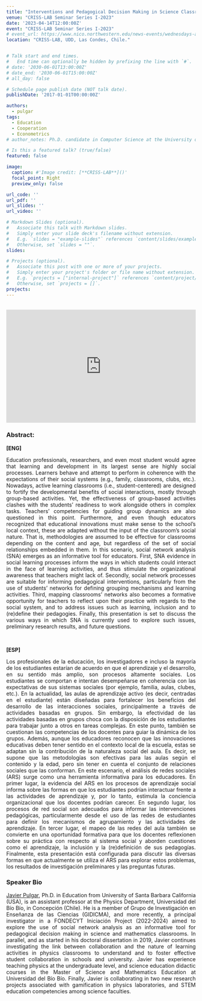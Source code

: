 ```yaml
---
title: "Interventions and Pedagogical Decision Making in Science Classrooms: A Research Agenda using Social Network Analysis."
venue: "CRISS-LAB Seminar Series I-2023"
date: '2023-04-14T12:00:00Z'
event: "CRISS-LAB Seminar Series I-2023"
# event_url: https://www.nico.northwestern.edu/news-events/wednesdays-at-nico/speakers-2021.html
location: "CRISS-LAB, UDD, Las Condes, Chile."


# Talk start and end times.
#   End time can optionally be hidden by prefixing the line with `#`.
# date: '2030-06-01T13:00:00Z'
# date_end: '2030-06-01T15:00:00Z'
# all_day: false

# Schedule page publish date (NOT talk date).
publishDate: '2017-01-01T00:00:00Z'

authors: 
  - pulgar
tags: 
  - Education
  - Cooperation
  - Econometrics
# author_notes: Ph.D. candidate in Computer Science at the University of Toulouse.

# Is this a featured talk? (true/false)
featured: false

image:
  caption: #'Image credit: [**CRISS-LAB**]()'
  focal_point: Right
  preview_only: false

url_code: ''
url_pdf: ''
url_slides: ''
url_video: ''

# Markdown Slides (optional).
#   Associate this talk with Markdown slides.
#   Simply enter your slide deck's filename without extension.
#   E.g. `slides = "example-slides"` references `content/slides/example-slides.md`.
#   Otherwise, set `slides = ""`.
slides:

# Projects (optional).
#   Associate this post with one or more of your projects.
#   Simply enter your project's folder or file name without extension.
#   E.g. `projects = ["internal-project"]` references `content/project/deep-learning/index.md`.
#   Otherwise, set `projects = []`.
projects:
---
```


<head>
<script src="https://cdn.jsdelivr.net/npm/add-to-calendar-button@2" async defer></script>

</head>


<div>
<add-to-calendar-button
  name="Interventions and Pedagogical Decision Making in Science Classrooms: A Research Agenda using Social Network Analysis. By Javier Pulgar, Ph.D. at CRISS-LAB (Via Zoom)"
  description="Zoom link: https://udd.zoom.us/j/82674667828?pwd=amlmNlk3R0hPZzlFOTRYY2tZRW9Gdz09"
  startDate="2023-04-14"
  endDate="2023-04-14"
  startTime="11:00"
  endTime="12:30"
  location="Virtual"
  options="['Apple','Google','iCal','Microsoft365','Outlook.com','Yahoo']"
  timeZone="America/Santiago"
  trigger="click"
  inline
  listStyle="modal"
  iCalFileName="Reminder-Event"
  >
</add-to-calendar-button>
</div>

<br>

<div>
<iframe margin= "center" width="100%" height="300vh" src="https://www.youtube.com/embed/NPXO8wQnFBI" title="Interventions and Pedagogical Decision-Making in Science Classrooms Using Social Network Analysis" frameborder="0" allow="accelerometer; autoplay; clipboard-write; encrypted-media; gyroscope; picture-in-picture; web-share" allowfullscreen></iframe>
</div>


### Abstract:
<div>

**[ENG]**
<p align="justify"> 
Education professionals, researchers, and even most student would agree that learning and development in its largest sense are highly social processes. Learners behave and attempt to perform in coherence with the expectations of their social systems (e.g., family, classrooms, clubs, etc.). Nowadays, active learning classrooms (i.e., student-centered) are designed to fortify the developmental benefits of social interactions, mostly through group-based activities.  Yet, the effectiveness of group-based activities clashes with the students’ readiness to work alongside others in complex tasks. Teachers’ competencies for guiding group dynamics are also questioned in this point. Furthermore, and even though educators recognized that educational innovations must make sense to the school’s local context, these are adapted without the input of the classroom’s social nature. That is, methodologies are assumed to be effective for classrooms depending on the content and age, but regardless of the set of social relationships embedded in them. 
In this scenario, social network analysis (SNA) emerges as an informative tool for educators. First, SNA evidence in social learning processes inform the ways in which students could interact in the face of learning activities, and thus stimulate the organizational awareness that teachers might lack of. Secondly, social network processes are suitable for informing pedagogical interventions, particularly from the use of students’ networks for defining grouping mechanisms and learning activities. Third, mapping classrooms’ networks also becomes a formative opportunity for teachers to reflect upon their practice with regards to the social system, and to address issues such as learning, inclusion and to (re)define their pedagogies. Finally, this presentation is set to discuss the various ways in which SNA is currently used to explore such issues, preliminary research results, and future questions.
</p>
<br>

**[ESP]**
<p align="justify"> 
Los profesionales de la educación, los investigadores e incluso la mayoría de los estudiantes estarían de acuerdo en que el aprendizaje y el desarrollo, en su sentido más amplio, son procesos altamente sociales. Los estudiantes se comportan e intentan desempeñarse en coherencia con las expectativas de sus sistemas sociales (por ejemplo, familia, aulas, clubes, etc.). En la actualidad, las aulas de aprendizaje activo (es decir, centradas en el estudiante) están diseñadas para fortalecer los beneficios del desarrollo de las interacciones sociales, principalmente a través de actividades basadas en grupos. Sin embargo, la efectividad de las actividades basadas en grupos choca con la disposición de los estudiantes para trabajar junto a otros en tareas complejas. En este punto, también se cuestionan las competencias de los docentes para guiar la dinámica de los grupos. Además, aunque los educadores reconocen que las innovaciones educativas deben tener sentido en el contexto local de la escuela, estas se adaptan sin la contribución de la naturaleza social del aula. Es decir, se supone que las metodologías son efectivas para las aulas según el contenido y la edad, pero sin tener en cuenta el conjunto de relaciones sociales que las conforman.
En este escenario, el análisis de redes sociales (ARS) surge como una herramienta informativa para los educadores. En primer lugar, la evidencia del ARS en los procesos de aprendizaje social informa sobre las formas en que los estudiantes podrían interactuar frente a las actividades de aprendizaje y, por lo tanto, estimula la conciencia organizacional que los docentes podrían carecer. En segundo lugar, los procesos de red social son adecuados para informar las intervenciones pedagógicas, particularmente desde el uso de las redes de estudiantes para definir los mecanismos de agrupamiento y las actividades de aprendizaje. En tercer lugar, el mapeo de las redes del aula también se convierte en una oportunidad formativa para que los docentes reflexionen sobre su práctica con respecto al sistema social y aborden cuestiones como el aprendizaje, la inclusión y la (re)definición de sus pedagogías. Finalmente, esta presentación está configurada para discutir las diversas formas en que actualmente se utiliza el ARS para explorar estos problemas, los resultados de investigación preliminares y las preguntas futuras.
</p>

### Speaker Bio
<p align="justify">  
<a href="https://scholar.google.es/citations?user=9xvCQu8AAAAJ&hl=es" target="_blank">Javier Pulgar</a>, Ph.D. in Education from University of Santa Barbara California (USA), is an assistant professor at the Physics Department, Universidad del Bío Bío, in Concepción (Chile). He is a member of Grupo de Investigación en Enseñanza de las Ciencias (GIDICMA), and more recently, a principal investigator in a FONDECYT Iniciación Project (2022-2024) aimed to explore the use of social network analysis as an informative tool for pedagogical decision making in science and mathematics classrooms. In parallel, and as started in his doctoral dissertation in 2019, Javier continues investigating the link between collaboration and the nature of learning activities in physics classrooms to understand and to foster effective student collaboration in schools and university. Javier has experience teaching physics at the undergraduate level, and science education didactic courses in the Master of Science and Mathematics Education at Universidad del Bío Bío. Finally, Javier is collaborating in two new research projects associated with gamification in physics laboratories, and STEM education competencies among science faculties.</p>
</div>
 



